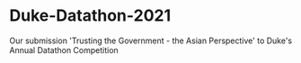 # Duke-Datathon-2021
Our submission 'Trusting the Government - the Asian Perspective' to Duke's Annual Datathon Competition
